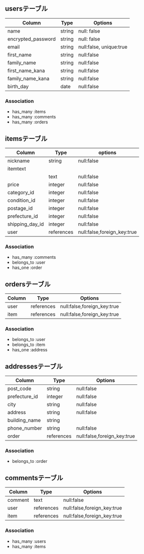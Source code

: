 
## usersテーブル
| Column             | Type        | Options                  |
|--------------------|-------------|--------------------------|
| name               | string      | null: false              |
| encrypted_password | string      | null: false              |
| email              | string      | null:false, unique:true  |
| first_name         | string      | null:false               |
| family_name        | string      | null:false               |
| first_name_kana    | string      | null:false               |
| family_name_kana   | string      | null:false               |
| birth_day          | date        | null:false               |


### Association
- has_many :items
- has_many :comments
- has_many :orders



## itemsテーブル
| Column            | Type        | options                      |
|-------------------|-------------|------------------------------|
| nickname          | string      | null:false                   |
| itemtext
      | text        | null:false                   |
| price             | integer     | null:false                   |
| category_id       | integer     | null:false                   |
| condition_id      | integer     | null:false                   |
| postage_id        | integer     | null:false                   |
| prefecture_id     | integer     | null:false                   |
| shipping_day_id  | integer     | null:false                   |
| user              | references  | null:false,foreign_key:true  |


### Association
- has_many :comments
- belongs_to :user
- has_one :order


## ordersテーブル
| Column   | Type        | Options                      |
|----------|-------------|------------------------------|
| user     | references  | null:false,foreign_key:true  |
| item     | references  | null:false,foreign_key:true  |

### Association
- belongs_to :user
- belongs_to :item
- has_one :address


## addressesテーブル
| Column         | Type       | Options                       |
|----------------|------------|-------------------------------|
| post_code      | string     | null:false                    |
| prefecture_id  | integer    | null:false                    |
| city           | string     | null:false                    |
| address        | string     | null:false                    |
| building_name  | string     |                               |
| phone_number   | string     | null:false                    |
| order          | references | null:false,foreign_key:true   |


### Association
- belongs_to :order





## commentsテーブル
| Column   | Type        | Options                      |
|----------|-------------|------------------------------|
| comment  | text        | null:false                   |
| user     | references  | null:false,foreign_key:true  |
| item     | references  | null:false,foreign_key:true  |


### Association
- has_many :users
- has_many :items
